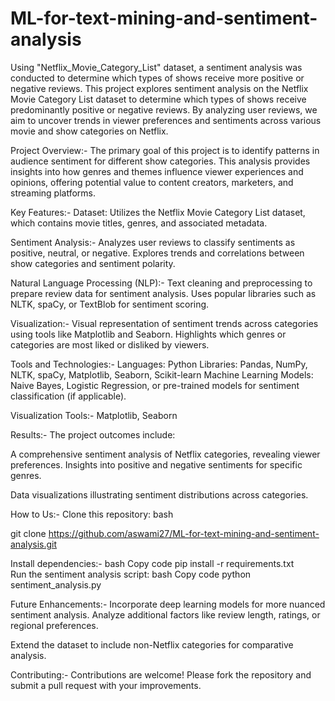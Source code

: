 # ML-for-text-mining-and-sentiment-analysis
Using "Netflix_Movie_Category_List" dataset, a sentiment analysis was conducted to determine which types of shows receive more positive or negative reviews.
This project explores sentiment analysis on the Netflix Movie Category List dataset to determine which types of shows receive predominantly positive or negative reviews. By analyzing user reviews, we aim to uncover trends in viewer preferences and sentiments across various movie and show categories on Netflix.

Project Overview:-
The primary goal of this project is to identify patterns in audience sentiment for different show categories. This analysis provides insights into how genres and themes influence viewer experiences and opinions, offering potential value to content creators, marketers, and streaming platforms.

Key Features:-
Dataset: Utilizes the Netflix Movie Category List dataset, which contains movie titles, genres, and associated metadata.

Sentiment Analysis:-
Analyzes user reviews to classify sentiments as positive, neutral, or negative.
Explores trends and correlations between show categories and sentiment polarity.

Natural Language Processing (NLP):-
Text cleaning and preprocessing to prepare review data for sentiment analysis.
Uses popular libraries such as NLTK, spaCy, or TextBlob for sentiment scoring.

Visualization:-
Visual representation of sentiment trends across categories using tools like Matplotlib and Seaborn.
Highlights which genres or categories are most liked or disliked by viewers.

Tools and Technologies:-
Languages: Python
Libraries: Pandas, NumPy, NLTK, spaCy, Matplotlib, Seaborn, Scikit-learn
Machine Learning Models: Naive Bayes, Logistic Regression, or pre-trained models for sentiment classification (if applicable).

Visualization Tools:-
Matplotlib, Seaborn

Results:-
The project outcomes include:

A comprehensive sentiment analysis of Netflix categories, revealing viewer preferences.
Insights into positive and negative sentiments for specific genres.

Data visualizations illustrating sentiment distributions across categories.

How to Us:-
Clone this repository:
bash

git clone https://github.com/aswami27/ML-for-text-mining-and-sentiment-analysis.git  

Install dependencies:-
bash
Copy code
pip install -r requirements.txt  
Run the sentiment analysis script:
bash
Copy code
python sentiment_analysis.py  


Future Enhancements:-
Incorporate deep learning models for more nuanced sentiment analysis.
Analyze additional factors like review length, ratings, or regional preferences.

Extend the dataset to include non-Netflix categories for comparative analysis.

Contributing:-
Contributions are welcome! Please fork the repository and submit a pull request with your improvements.


